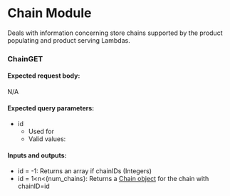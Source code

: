 # Chain Module
Deals with information concerning store chains supported by the product populating and product serving Lambdas.

### ChainGET
#### Expected request body:
N/A

#### Expected query parameters:
  - id
    - Used for 
    - Valid values:
    
#### Inputs and outputs:
  - id = -1: Returns an array if chainIDs (Integers)
  - id = 1<n<{num_chains}: Returns a [Chain object](https://github.com/ClaytonWWilson/Listify/blob/master/Lambdas/Lists/Chain/src/Chain.java) for the chain with chainID=id
